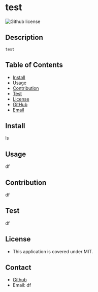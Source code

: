 # test
  ![Github license](http://img.shields.io/badge/license-MIT-blue.svg)



  ## Description
    test  

  ## Table of Contents
  * [Install](#install)
  * [Usage](#usage)
  * [Contribution](#contribution)
  * [Test](#test)
  * [License](#license)
  * [GitHub](#gitHub)
  * [Email](#email)


## Install
 ls
## Usage
 df
## Contribution
 df
## Test 
 df
## License
 * This application is covered under MIT.

## Contact
* [Github](https://github.com/df)
* Email: df